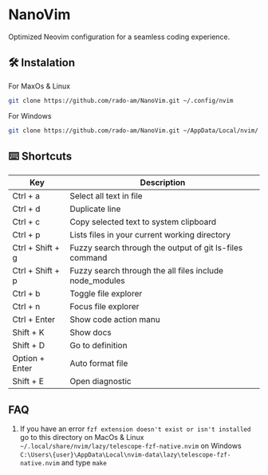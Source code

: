 # NanoVim

Optimized Neovim configuration for a seamless coding experience.

## 🛠️ Instalation

For MaxOs & Linux

```bash
git clone https://github.com/rado-am/NanoVim.git ~/.config/nvim
```

For Windows

```bash
git clone https://github.com/rado-am/NanoVim.git ~/AppData/Local/nvim/
```

## ⌨️ Shortcuts

| Key              | Description                                             |
| ---------------- | ------------------------------------------------------- |
| Ctrl + a         | Select all text in file                                 |
| Ctrl + d         | Duplicate line                                          |
| Ctrl + c         | Copy selected text to system clipboard                  |
| Ctrl + p         | Lists files in your current working directory           |
| Ctrl + Shift + g | Fuzzy search through the output of git ls-files command |
| Ctrl + Shift + p | Fuzzy search through the all files include node_modules |
| Ctrl + b         | Toggle file explorer                                    |
| Ctrl + n         | Focus file explorer                                     |
| Ctrl + Enter     | Show code action manu                                   |
| Shift + K        | Show docs                                               |
| Shift + D        | Go to definition                                        |
| Option + Enter   | Auto format file                                        |
| Shift + E        | Open diagnostic                                         |

## FAQ

1. If you have an error `fzf extension doesn't exist or isn't installed` go to this directory
   on MacOs & Linux
   `~/.local/share/nvim/lazy/telescope-fzf-native.nvim`
   on Windows
   `C:\Users\{user}\AppData\Local\nvim-data\lazy\telescope-fzf-native.nvim`
   and type `make`
